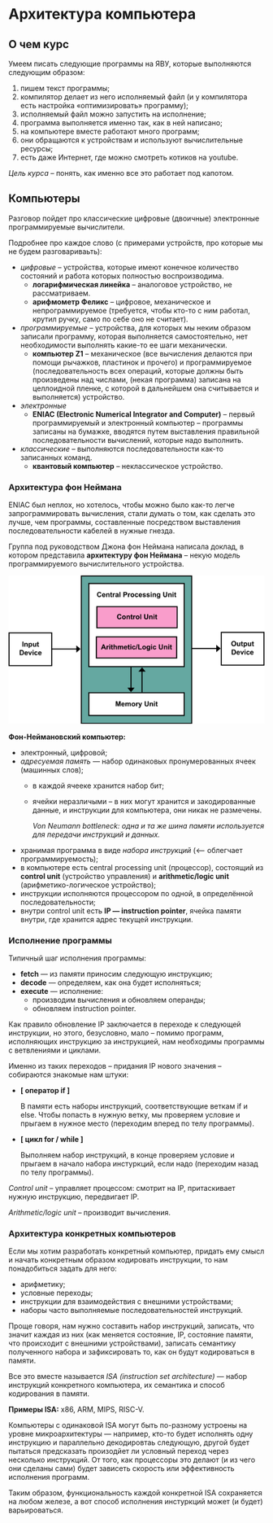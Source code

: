 <!-- lecture from 02-09-2023 -->
# Архитектура компьютера

## О чем курс

Умеем писать следующие программы на ЯВУ, которые выполняются следующим образом:

1) пишем текст программы;
2) компилятор делает из него исполняемый файл
(и у компилятора есть настройка «оптимизировать» программу);
3) исполняемый файл можно запустить на исполнение;
4) программа выполняется именно так, как в ней написано;
5) на компьютере вместе работают много программ;
6) они обращаются к устройствам и используют вычислительные ресурсы;
7) есть даже Интернет, где можно смотреть котиков на youtube.

_Цель курса_ – понять, как именно все это работает под капотом.

## Компьютеры

Разговор пойдет про классические цифровые (двоичные) электронные программируемые вычислители.

Подробнее про каждое слово (с примерами устройств, про которые мы не будем разговариваьть): 
- _цифровые_ – устройства, которые имеют конечное количество состояний и работа которых полностью воспроизводима.
    * **логарифмическая линейка** – аналоговое устройство, не рассматриваем.
    * **арифмометр Феликс** – цифровое, механическое и непрограммируемое (требуется, чтобы кто-то с ним работал, крутил ручку, само по себе оно не считает).
- _программируемые_ – устройства, для которых мы неким образом записали программу, которая выполняется самостоятельно, нет необходимости выполнять какие-то ее шаги механически.
    * **компьютер Z1** – механическое (все вычисления делаются при помощи рычажков, пластинок и прочего) и программируемое (последовательность всех операций, которые должны быть произведены над числами, (некая программа) записана на целлоидной пленке, с которой в дальнейшем она считывается и выполняется) устройство.
- _электронные_ 
    * **ENIAC (Electronic Numerical Integrator and Computer)** – первый программируемый и электронный компьютер – программы записаны на бумажке, вводятся путем выставления правильной последовательности вычислений, которые надо выполнить.
- _классические_ – выполняются последовательности как-то записанных команд.
    * **квантовый компьютер** – неклассическое устройство.

### Архитектура фон Неймана
ENIAC был неплох, но хотелось, чтобы можно было как-то легче запрограммировать вычисления, стали думать о том, как сделать это лучше, чем программы, составленные посредством выставления последовательности кабелей в нужные гнезда.

Группа под руководством Джона фон Неймана написала доклад, в котором представила **архитектуру фон Неймана** – некую модель программируемого вычислительного устройства.

![von-neyman](second-year/caos/images/von-neumann.png)

**Фон-Неймановский компьютер:**

- электронный, цифровой;
- _адресуемая память_ — набор одинаковых пронумерованных ячеек (машинных слов);
    - в каждой ячееке хранится набор бит;
    - ячейки неразличыми – в них могут хранится и закодированные данные, и инструкции для компьютера, они никак не размечены.
        
        _Von Neumann bottleneck: одна и та же шина памяти используется для передачи инструкций и данных._
- хранимая программа в виде _набора инструкций_ (<–– облегчает программируемость);
- в компьютере есть central processing unit (процессор), состоящий из **control unit** (устройство управления) и **arithmetic/logic unit** (арифметико-логическое устройство);
- инструкции исполняются процессором по одной, в определённой последовательности; 
- внутри control unit есть **IP — instruction pointer**, ячейка памяти внутри, где хранится адрес текущей инструкции.

### Исполнение программы

Типичный шаг исполнения программы:

- **fetch** — из памяти приносим следующую инструкцию;
- **decode** — определяем, как она будет исполняться;
- **execute** — исполнение:
    - производим вычисления и обновляем операнды;
    - обновляем instruction pointer.

Как правило обновление IP заключается в переходе к следующей инструкции, но этого, безусловно, мало – помимо программ, исполняющих инструкцию за инструкцией, нам необходимы программы с ветвлениями и циклами.

Именно из таких переходов – придания IP нового значения – собираются знакомые нам штуки:

- **[ оператор if ]** 

    В памяти есть наборы инструкций, соответствующие веткам if и else. Чтобы попасть в нужную ветку, мы проверяем условие и прыгаем в нужное место (переходим вперед по телу программы).
- **[ цикл for / while ]** 

    Выполняем набор инструкций, в конце проверяем условие и прыгаем в начало набора инстуркций, если надо (переходим назад по телу программы).


_Control unit_ – управляет процессом: смотрит на IP, притаскивает нужную инструкцию, передвигает IP.

_Arithmetic/logic unit_ – производит вычисления.

### Архитектура конкретных компьютеров

Если мы хотим разработать конкретный компьютер, придать ему смысл и начать конкретным образом кодировать инструкции, то нам понадобиться задать для него: 
- арифметику; 
- условные переходы; 
- инструкции для взаимодействия с внешними устройствами;
- наборы часто выполняемые последовательностей инструкций.

Проще говоря, нам нужно составить набор инструкций, записать, что значит каждая из них (как меняется состояние, IP, состояние памяти, что происходит с внешними устройствами), записать семантику полученного набора и зафиксировать то, как он будут кодироваться в памяти.

Все это вместе называется _ISA (instruction set architecture)_ — набор инструкций конкретного компьютера, их семантика и способ кодирования в памяти. 

**Примеры ISA:** x86, ARM, MIPS, RISC-V.

Компьютеры с одинаковой ISA могут быть по-разному устроены на уровне микроархитектуры — например, кто-то будет исполнять одну инструкцию и параллельно декодировтаь следующую, другой будет пытаться предсказать произодйет ли условный переход через несколько инструкций. От того, как процессоры это делают (и из чего они сделаны сами) будет зависеть скорость или эффективность исполнения программ. 

Таким образом, функциональность каждой конкретной ISA сохраняется на любом железе, а вот способ исполнения инстуркций может (и будет) варьироваться.
